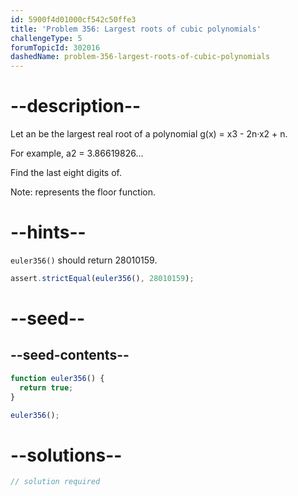 ```yaml
---
id: 5900f4d01000cf542c50ffe3
title: 'Problem 356: Largest roots of cubic polynomials'
challengeType: 5
forumTopicId: 302016
dashedName: problem-356-largest-roots-of-cubic-polynomials
---
```


# --description--

Let an be the largest real root of a polynomial g(x) = x3 - 2n·x2 + n.

For example, a2 = 3.86619826...

Find the last eight digits of.

Note: represents the floor function.

# --hints--

`euler356()` should return 28010159.

```js
assert.strictEqual(euler356(), 28010159);
```

# --seed--

## --seed-contents--

```js
function euler356() {
  return true;
}

euler356();
```

# --solutions--

```js
// solution required
```
